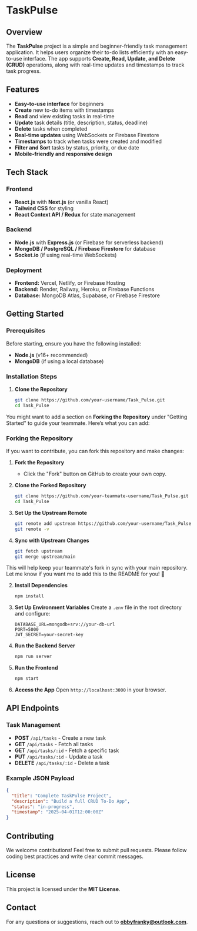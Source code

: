 # TaskPulse

## Overview

The **TaskPulse** project is a simple and beginner-friendly task management application. It helps users organize their to-do lists efficiently with an easy-to-use interface. The app supports **Create, Read, Update, and Delete (CRUD)** operations, along with real-time updates and timestamps to track task progress.

## Features

- **Easy-to-use interface** for beginners
- **Create** new to-do items with timestamps
- **Read** and view existing tasks in real-time
- **Update** task details (title, description, status, deadline)
- **Delete** tasks when completed
- **Real-time updates** using WebSockets or Firebase Firestore
- **Timestamps** to track when tasks were created and modified
- **Filter and Sort** tasks by status, priority, or due date
- **Mobile-friendly and responsive design**

## Tech Stack

### Frontend

- **React.js** with **Next.js** (or vanilla React)
- **Tailwind CSS** for styling
- **React Context API / Redux** for state management

### Backend

- **Node.js** with **Express.js** (or Firebase for serverless backend)
- **MongoDB / PostgreSQL / Firebase Firestore** for database
- **Socket.io** (if using real-time WebSockets)

### Deployment

- **Frontend:** Vercel, Netlify, or Firebase Hosting
- **Backend:** Render, Railway, Heroku, or Firebase Functions
- **Database:** MongoDB Atlas, Supabase, or Firebase Firestore

## Getting Started

### Prerequisites

Before starting, ensure you have the following installed:

- **Node.js** (v16+ recommended)
- **MongoDB** (if using a local database)

### Installation Steps

1. **Clone the Repository**

   ```bash
   git clone https://github.com/your-username/Task_Pulse.git
   cd Task_Pulse
   ```

You might want to add a section on **Forking the Repository** under "Getting Started" to guide your teammate. Here’s what you can add:  

### Forking the Repository  
If you want to contribute, you can fork this repository and make changes:  

1. **Fork the Repository**  
   - Click the "Fork" button on GitHub to create your own copy.  

2. **Clone the Forked Repository**  
   ```bash
   git clone https://github.com/your-teammate-username/Task_Pulse.git
   cd Task_Pulse
   ```  

3. **Set Up the Upstream Remote**  
   ```bash
   git remote add upstream https://github.com/your-username/Task_Pulse.git
   git remote -v
   ```  

4. **Sync with Upstream Changes**  
   ```bash
   git fetch upstream  
   git merge upstream/main  
   ```  

This will help keep your teammate's fork in sync with your main repository. Let me know if you want me to add this to the README for you! 🚀

2. **Install Dependencies**

   ```bash
   npm install
   ```

3. **Set Up Environment Variables**
   Create a `.env` file in the root directory and configure:

   ```env
   DATABASE_URL=mongodb+srv://your-db-url
   PORT=5000
   JWT_SECRET=your-secret-key
   ```

4. **Run the Backend Server**

   ```bash
   npm run server
   ```

5. **Run the Frontend**

   ```bash
   npm start
   ```

6. **Access the App**
   Open `http://localhost:3000` in your browser.

## API Endpoints

### Task Management

- **POST** `/api/tasks` - Create a new task
- **GET** `/api/tasks` - Fetch all tasks
- **GET** `/api/tasks/:id` - Fetch a specific task
- **PUT** `/api/tasks/:id` - Update a task
- **DELETE** `/api/tasks/:id` - Delete a task

### Example JSON Payload

```json
{
  "title": "Complete TaskPulse Project",
  "description": "Build a full CRUD To-Do App",
  "status": "in-progress",
  "timestamp": "2025-04-01T12:00:00Z"
}
```

## Contributing

We welcome contributions! Feel free to submit pull requests. Please follow coding best practices and write clear commit messages.

## License

This project is licensed under the **MIT License**.

## Contact

For any questions or suggestions, reach out to **[obbyfranky@outlook.com](mailto:cobbyfranky@outlook.com)**.
